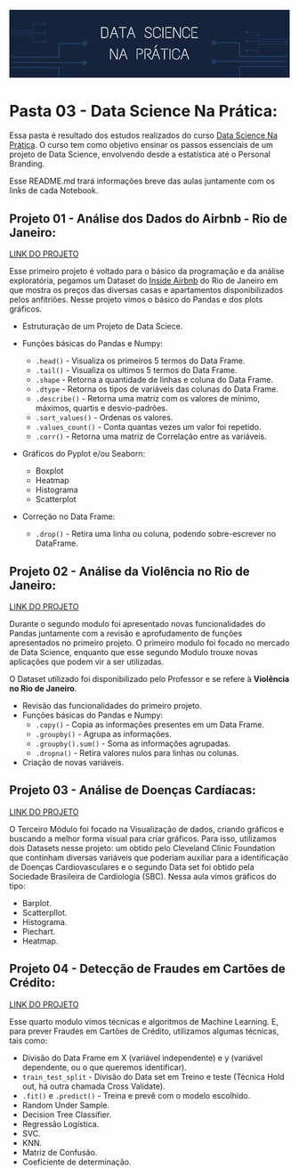 ![Data Science na Prática](https://github.com/GabrielTrentino/Projetos-de-Cursos/blob/master/00%20-%20Img/03-DataScienceNaPratica.png?raw=true)

# Pasta 03 - Data Science Na Prática:

Essa pasta é resultado dos estudos realizados do curso [Data Science Na Prática](https://datasciencenapratica.club.hotmart.com). O curso tem como objetivo ensinar os passos essenciais de um projeto de Data Science, envolvendo desde a estatística até o Personal Branding.

Esse README.md trará informações breve das aulas juntamente com os links de cada Notebook.

## Projeto 01 - Análise dos Dados do Airbnb - Rio de Janeiro:

[LINK DO PROJETO](https://github.com/GabrielTrentino/Projetos-de-Cursos/blob/master/03-DSNP/01_An%C3%A1lise_Explorat%C3%B3ria_AirBNB_(RIO).ipynb)

Esse primeiro projeto é voltado para o básico da programação e da análise exploratória, pegamos um Dataset do [Inside Airbnb](http://insideairbnb.com/get-the-data.html) do Rio de Janeiro em que mostra os preços das diversas casas e apartamentos disponibilizados pelos anfitriões. Nesse projeto vimos o básico do Pandas e dos plots gráficos.

* Estruturação de um Projeto de Data Sciece.

* Funções básicas do Pandas e Numpy:
  * `.head()` - Visualiza os primeiros 5 termos do Data Frame.
  * `.tail()` - Visualiza os ultimos 5 termos do Data Frame.
  * `.shape` - Retorna a quantidade de linhas e coluna do Data Frame.
  * `.dtype` - Retorna os tipos de variáveis das colunas do Data Frame.
  * `.describe()` - Retorna uma matriz com os valores de mínimo, máximos, quartis e desvio-padrões.
  * `.sort_values()` - Ordenas os valores.
  * `.values_count()` - Conta quantas vezes um valor foi repetido.
  * `.corr()` - Retorna uma matriz de Correlação entre as variáveis.
  
* Gráficos do Pyplot e/ou Seaborn:
  * Boxplot 
  * Heatmap  
  * Histograma 
  * Scatterplot 
* Correção no Data Frame:
  * `.drop()` - Retira uma linha ou coluna, podendo sobre-escrever no DataFrame.

## Projeto 02 - Análise da Violência no Rio de Janeiro:

[LINK DO PROJETO](https://github.com/GabrielTrentino/Projetos-de-Cursos/blob/master/03-DSNP/02_Viol%C3%AAncia_Rio.ipynb)

Durante o segundo modulo foi apresentado novas funcionalidades do Pandas juntamente com a revisão e aprofudamento de funções apresentados no primeiro projeto. O primeiro modulo foi focado no mercado de Data Science, enquanto que esse segundo Modulo trouxe novas aplicações que podem vir a ser utilizadas.

O Dataset utilizado foi disponibilizado pelo Professor e se refere à **Violência no Rio de Janeiro**.

* Revisão das funcionalidades do primeiro projeto.
* Funções básicas do Pandas e Numpy:
  * `.copy()` - Copia as informações presentes em um Data Frame.
  * `.groupby()` - Agrupa as informações.
  * `.groupby().sum()` - Soma as informações agrupadas.
  * `.dropna()` - Retira valores nulos para linhas ou colunas.
* Criação de novas variáveis.


## Projeto 03 - Análise de Doenças Cardíacas:

[LINK DO PROJETO](https://github.com/GabrielTrentino/Projetos-de-Cursos/blob/master/03-DSNP/03_DataVisualization_Doen%C3%A7asCardiacas.ipynb)

O Terceiro Módulo foi focado na Visualização de dados, criando gráficos e buscando a melhor forma visual para criar gráficos. Para isso, utilizamos dois Datasets nesse projeto: um obtido pelo Cleveland Clinic Foundation que continham diversas variáveis que poderiam auxiliar para a identificação de Doenças Cardiovasculares e o segundo Data set foi obtido pela Sociedade Brasileira de Cardiologia (SBC). Nessa aula vimos gráficos do tipo:

* Barplot.
* Scatterpllot.
* Histograma.
* Piechart.
* Heatmap.

## Projeto 04 - Detecção de Fraudes em Cartões de Crédito:

[LINK DO PROJETO](https://github.com/GabrielTrentino/Projetos-de-Cursos/blob/master/03-DSNP/04_Fraude_em_Cart%C3%B5es_de_Cr%C3%A9dito.ipynb)

Esse quarto modulo vimos técnicas e algoritmos de Machine Learning. E, para prever Fraudes em Cartões de Crédito, utilizamos algumas técnicas, tais como:

* Divisão do Data Frame em X (variável independente) e y (variável dependente, ou o que queremos identificar).
* `train_test_split` - Divisão do Data set em Treino e teste (Técnica Hold out, há outra chamada Cross Validate).
* `.fit()` e `.predict()` - Treina e prevê com o modelo escolhido.
* Random Under Sample.
* Decision Tree Classifier.
* Regressão Logística.
* SVC.
* KNN.
* Matriz de Confusão.
* Coeficiente de determinação.
